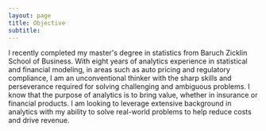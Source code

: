 ```yaml
---
layout: page
title: Objective
subtitle: 
---
```


I recently completed my master's degree in statistics from Baruch Zicklin School of Business. With eight years of analytics experience in statistical and financial modeling, in areas such as auto pricing and regulatory compliance, I am an unconventional thinker with the sharp skills and perseverance required for solving challenging and ambiguous problems. I know that the purpose of analytics is to bring value, whether in insurance or financial products. I am looking to leverage extensive background in analytics with my ability to solve real-world problems to help reduce costs and drive revenue.
